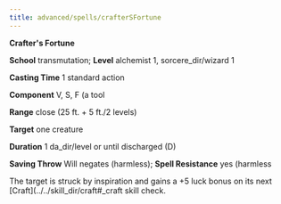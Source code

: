 ```yaml
---
title: advanced/spells/crafterSFortune
---
```

 **Crafter's Fortune**

**School** transmutation; **Level** alchemist 1, sorcere_dir/wizard 1

**Casting Time** 1 standard action

**Component** V, S, F (a tool

**Range** close (25 ft. + 5 ft./2 levels)

**Target** one creature

**Duration** 1 da_dir/level or until discharged (D)

**Saving Throw** Will negates (harmless); **Spell Resistance** yes (harmless

The target is struck by inspiration and gains a +5 luck bonus on its next [Craft](../../skill_dir/craft#_craft skill check.

